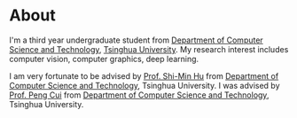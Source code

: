 # About
I'm a third year undergraduate student from [Department of Computer Science and Technology](https://www.cs.tsinghua.edu.cn/), [Tsinghua University](https://www.tsinghua.edu.cn). My research interest includes computer vision, computer graphics, deep learning.

I am very fortunate to be advised by [Prof. Shi-Min Hu](http://cg.cs.tsinghua.edu.cn/shimin.htm) from [Department of Computer Science and Technology](https://www.cs.tsinghua.edu.cn/), Tsinghua University. I was advised by [Prof. Peng Cui](http://pengcui.thumedialab.com/) from [Department of Computer Science and Technology](https://www.cs.tsinghua.edu.cn/), Tsinghua University.
